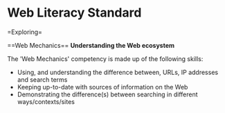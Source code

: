 Web Literacy Standard
=====================

=Exploring=

==Web Mechanics==
**Understanding the Web ecosystem**

The 'Web Mechanics' competency is made up of the following skills:

* Using, and understanding the difference between, URLs, IP addresses and search terms
* Keeping up-to-date with sources of information on the Web
* Demonstrating the difference(s) between searching in different ways/contexts/sites 